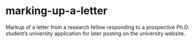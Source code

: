 # marking-up-a-letter
Markup of a letter from a research fellow responding to a prospective Ph.D. student’s university application for later posting on the university website.
